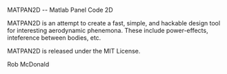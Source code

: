 MATPAN2D -- Matlab Panel Code 2D

MATPAN2D is an attempt to create a fast, simple, and hackable design tool
for interesting aerodynamic phenemona.  These include power-effects,
inteference between bodies, etc.

MATPAN2D is released under the MIT License.

Rob McDonald
